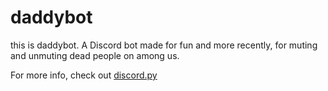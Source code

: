 # daddybot

this is daddybot. A Discord bot made for fun and more recently, for muting and unmuting dead people on among us.

For more info, check out [discord.py](https://discordpy.readthedocs.io/en/latest/)
